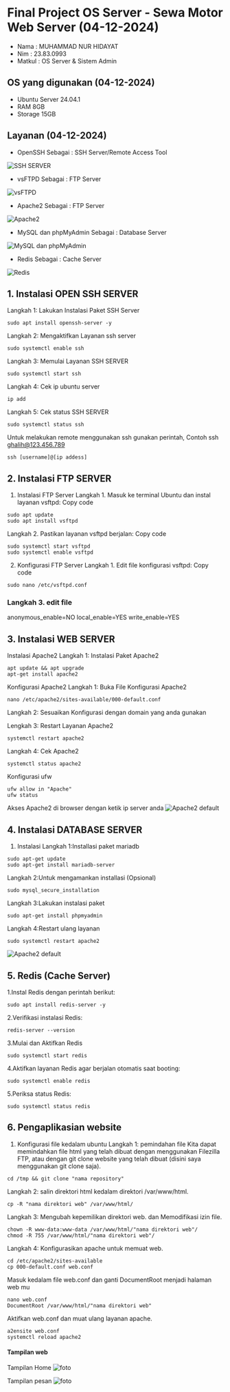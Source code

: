 # Final Project OS Server - Sewa Motor Web Server (04-12-2024)

- Nama : MUHAMMAD NUR HIDAYAT 
- Nim : 23.83.0993
- Matkul : OS Server & Sistem Admin

## OS yang digunakan (04-12-2024)
- Ubuntu Server 24.04.1
- RAM 8GB
- Storage 15GB

## Layanan (04-12-2024)
- OpenSSH 
Sebagai : SSH Server/Remote Access Tool

![SSH SERVER](ssh.png)

- vsFTPD
Sebagai : FTP Server

![vsFTPD](ftp.png)

- Apache2
Sebagai : FTP Server

![Apache2](apache2.png)

- MySQL dan phpMyAdmin
Sebagai : Database Server

![MySQL dan phpMyAdmin](mysql.png)

- Redis
Sebagai : Cache Server

![Redis](redis.png)

## 1. Instalasi OPEN SSH SERVER
Langkah 1: Lakukan Instalasi Paket SSH Server 
``` 
sudo apt install openssh-server -y 
```
Langkah 2: Mengaktifkan Layanan ssh server
```
sudo systemctl enable ssh
```
Langkah 3: Memulai Layanan SSH SERVER
```
sudo systemctl start ssh
```
Langkah 4: Cek ip ubuntu server
```
ip add
```
Langkah 5: Cek status SSH SERVER
```
sudo systemctl status ssh
```
Untuk melakukan remote menggunakan ssh gunakan perintah, Contoh ssh ghalih@123.456.789
```
ssh [username]@[ip addess]
```

## 2. Instalasi FTP SERVER
1. Instalasi FTP Server
Langkah 1. Masuk ke terminal Ubuntu dan instal layanan vsftpd:
Copy code
```
sudo apt update
sudo apt install vsftpd
```
Langkah 2. Pastikan layanan vsftpd berjalan:
Copy code
```
sudo systemctl start vsftpd
sudo systemctl enable vsftpd
```
2. Konfigurasi FTP Server
Langkah 1. Edit file konfigurasi vsftpd:
Copy code
```
sudo nano /etc/vsftpd.conf
```

### Langkah 3. edit file
anonymous_enable=NO
local_enable=YES
write_enable=YES

## 3. Instalasi WEB SERVER
Instalasi Apache2
Langkah 1: Instalasi Paket Apache2
```
apt update && apt upgrade
apt-get install apache2
```

Konfigurasi Apache2
Langkah 1: Buka File Konfigurasi Apache2
```
nano /etc/apache2/sites-available/000-default.conf
```

Langkah 2: Sesuaikan Konfigurasi dengan domain yang anda gunakan

Lengkah 3: Restart Layanan Apache2
```
systemctl restart apache2
```

Langkah 4: Cek Apache2
```
systemctl status apache2
```

Konfigurasi ufw
```
ufw allow in "Apache"
ufw status
```
Akses Apache2 di browser dengan ketik ip server anda 
![Apache2 default](default.png)

## 4. Instalasi DATABASE SERVER
1. Instalasi
Langkah 1:Installasi paket mariadb
```
sudo apt-get update
sudo apt-get install mariadb-server
```
Langkah 2:Untuk mengamankan installasi (Opsional)
```
sudo mysql_secure_installation
```

Langkah 3:Lakukan instalasi paket
```
sudo apt-get install phpmyadmin
```

Langkah 4:Restart ulang layanan
```
sudo systemctl restart apache2
```
![Apache2 default](defaultphp.png)

## 5. Redis (Cache Server)
1.Instal Redis dengan perintah berikut:
```
sudo apt install redis-server -y
```
2.Verifikasi instalasi Redis:
```
redis-server --version
```
3.Mulai dan Aktifkan Redis
```
sudo systemctl start redis
```
4.Aktifkan layanan Redis agar berjalan otomatis saat booting:
```
sudo systemctl enable redis
```
5.Periksa status Redis:
```
sudo systemctl status redis
```

## 6. Pengaplikasian website
1. Konfigurasi file kedalam ubuntu
Langkah 1: pemindahan file Kita dapat memindahkan file html yang telah dibuat dengan menggunakan Filezilla FTP, atau dengan git clone website yang telah dibuat (disini saya menggunakan git clone saja).
```
cd /tmp && git clone "nama repository"
```
Langkah 2: salin direktori html kedalam direktori /var/www/html.
```
cp -R "nama direktori web" /var/www/html/
```
Langkah 3: Mengubah kepemilikan direktori web. dan Memodifikasi izin file.
```
chown -R www-data:www-data /var/www/html/"nama direktori web"/
chmod -R 755 /var/www/html/"nama direktori web"/
```
Langkah 4: Konfigurasikan apache untuk memuat web.
```
cd /etc/apache2/sites-available
cp 000-default.conf web.conf
```
Masuk kedalam file web.conf dan ganti DocumentRoot menjadi halaman web mu
```
nano web.conf
DocumentRoot /var/www/html/"nama direktori web"
```
Aktifkan web.conf dan muat ulang layanan apache.
```
a2ensite web.conf
systemctl reload apache2
```
#### Tampilan web
Tampilan Home
![foto](homes.png)

Tampilan pesan 
![foto](pesanan.png)
